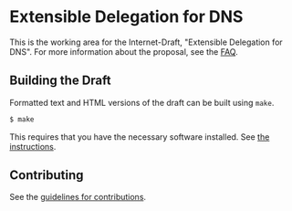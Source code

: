 #  Extensible Delegation for DNS

This is the working area for the Internet-Draft, "Extensible Delegation for DNS".  For more information about the proposal, see the [FAQ](FAQ.md).

## Building the Draft

Formatted text and HTML versions of the draft can be built using `make`.

```sh
$ make
```

This requires that you have the necessary software installed.  See
[the instructions](https://github.com/martinthomson/i-d-template/blob/master/doc/SETUP.md).


## Contributing

See the
[guidelines for contributions](https://github.com/fl1ger/deleg/blob/master/CONTRIBUTING.md).
